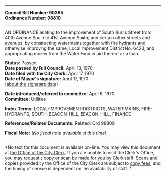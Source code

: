 * * * * *  
  
**Council Bill Number: [](#h0)[](#h2)90385**   
**Ordinance Number: 98810**  
  
* * * * *  
  
AN ORDINANCE relating to the improvement of South Burns Street from 40th Avenue South to 41st Avenue South; and certain other streets and avenues, by constructing watermains together with fire hydrants and otherwise improving the same, Local Improvement District No. 6423, and appropriating money from the Water Fund in aid thereof as a loan.  
  
**Status:** Passed   
**Date passed by Full Council:** April 13, 1970   
**Date filed with the City Clerk:** April 17, 1970   
**Date of Mayor's signature:** April 17, 1970   
[(about the signature date)](/~public/approvaldate.htm)   
  
  
**Date introduced/referred to committee:** April 6, 1970   
**Committee:** Utilities   
  
**Index Terms:** LOCAL-IMPROVEMENT-DISTRICTS, WATER-MAINS, FIRE-HYDRANTS, SOUTH-BEACON-HILL, BEACON-HILL, FINANCE  
  
**References/Related Documents:** Related: Ord 98809  
  
**Fiscal Note:** *(No fiscal note available at this time)*  
  
* * * * *  
  
*No text for this document is available on-line. You may view this document at [the Office of the City Clerk](http://www.seattle.gov/leg/clerk/contactUs.htm). If you are unable to visit the Clerk's Office, you may request a copy or scan be made for you by Clerk staff. Scans and copies provided by the Office of the City Clerk are subject to [copy fees](http://clerk.seattle.gov/~public/clerkfees.htm), and the timing of service is dependent on the availability of staff. *  
  
  
